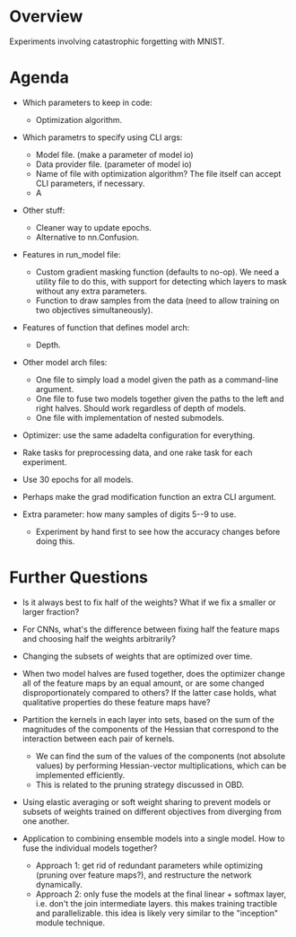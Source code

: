 # Overview

Experiments involving catastrophic forgetting with MNIST.

# Agenda

- Which parameters to keep in code:
  - Optimization algorithm.
- Which parametrs to specify using CLI args:
  - Model file. (make a parameter of model io)
  - Data provider file. (parameter of model io)
  - Name of file with optimization algorithm? The file itself can accept CLI
  parameters, if necessary.
  - A

- Other stuff:
  - Cleaner way to update epochs.
  - Alternative to nn.Confusion.

- Features in run_model file:
  - Custom gradient masking function (defaults to no-op). We need a utility
  file to do this, with support for detecting which layers to mask without any
  extra parameters.
  - Function to draw samples from the data (need to allow training on two
  objectives simultaneously).

- Features of function that defines model arch:
  - Depth.

- Other model arch files:
  - One file to simply load a model given the path as a command-line argument.
  - One file to fuse two models together given the paths to the left and right
  halves. Should work regardless of depth of models.
  - One file with implementation of nested submodels.

- Optimizer: use the same adadelta configuration for everything.
- Rake tasks for preprocessing data, and one rake task for each experiment.
- Use 30 epochs for all models.
- Perhaps make the grad modification function an extra CLI argument.

- Extra parameter: how many samples of digits 5--9 to use.
  - Experiment by hand first to see how the accuracy changes before doing this.

# Further Questions

- Is it always best to fix half of the weights? What if we fix a smaller or
larger fraction?

- For CNNs, what's the difference between fixing half the feature maps and
choosing half the weights arbitrarily?

- Changing the subsets of weights that are optimized over time.

- When two model halves are fused together, does the optimizer change all of
the feature maps by an equal amount, or are some changed disproportionately
compared to others? If the latter case holds, what qualitative properties do
these feature maps have?

- Partition the kernels in each layer into sets, based on the sum of the
magnitudes of the components of the Hessian that correspond to the interaction
between each pair of kernels.
  - We can find the sum of the values of the components (not absolute values)
  by performing Hessian-vector multiplications, which can be implemented
  efficiently.
  - This is related to the pruning strategy discussed in OBD.

- Using elastic averaging or soft weight sharing to prevent models or subsets
of weights trained on different objectives from diverging from one another.

- Application to combining ensemble models into a single model. How to fuse the
individual models together?
  - Approach 1: get rid of redundant parameters while optimizing (pruning over
  feature maps?), and restructure the network dynamically.
  - Approach 2: only fuse the models at the final linear + softmax layer, i.e.
  don't the join intermediate layers. this makes training tractible and
  parallelizable. this idea is likely very similar to the "inception" module
  technique.
